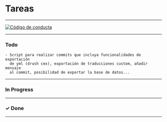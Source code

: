 # Tareas
---

[![Código de conducta][conduct-badge]][conduct]

---
### Todo
    - Script para realizar commits que incluya funcionalidades de exportación
      de yml (drush cex), exportación de traducciones custom, añadir mensaje
      al commit, posibilidad de exportar la base de datos...

---
### In Progress


---
### ✓ Done


---

[conduct]: CODE_OF_CONDUCT.md
[conduct-badge]: https://img.shields.io/badge/C%C3%B3digo%20de%20Conducta-2.0-4baaaa.svg "Código de conducta"